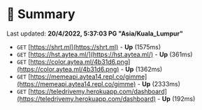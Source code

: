 # 📖 Summary
Last updated: **20/4/2022, 5:37:03 PG "Asia/Kuala_Lumpur"**

- `GET` [https://shrt.ml](https://shrt.ml) - **Up** (1575ms)
- `GET` [https://hst.aytea.ml/](https://hst.aytea.ml/) - **Up** (361ms)
- `GET` [https://color.aytea.ml/4b31d6.png](https://color.aytea.ml/4b31d6.png) - **Up** (1362ms)
- `GET` [https://memeapi.aytea14.repl.co/gimme](https://memeapi.aytea14.repl.co/gimme) - **Up** (2333ms)
- `GET` [https://teledrivemy.herokuapp.com/dashboard](https://teledrivemy.herokuapp.com/dashboard) - **Up** (192ms)
